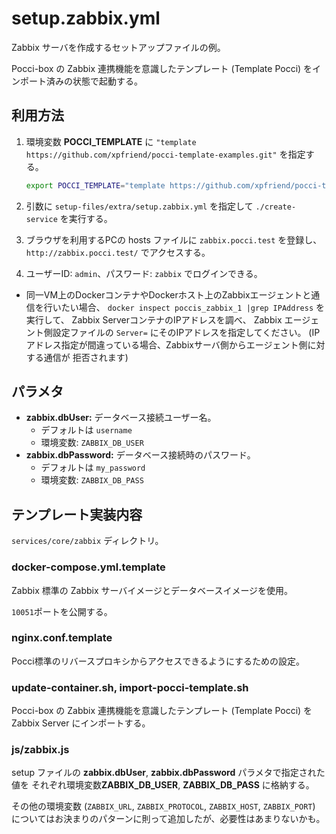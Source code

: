 setup.zabbix.yml
================
Zabbix サーバを作成するセットアップファイルの例。

Pocci-box の Zabbix 連携機能を意識したテンプレート (Template Pocci)
をインポート済みの状態で起動する。


利用方法
--------
1.  環境変数 **POCCI_TEMPLATE** に
    `"template https://github.com/xpfriend/pocci-template-examples.git"` を指定する。

    ```bash
    export POCCI_TEMPLATE="template https://github.com/xpfriend/pocci-template-examples.git"
    ```

1.  引数に `setup-files/extra/setup.zabbix.yml` を指定して `./create-service`
    を実行する。
1.  ブラウザを利用するPCの hosts ファイルに `zabbix.pocci.test` を登録し、
    `http://zabbix.pocci.test/` でアクセスする。
1.  ユーザーID: `admin`、パスワード: `zabbix` でログインできる。

*   同一VM上のDockerコンテナやDockerホスト上のZabbixエージェントと通信を行いたい場合、
    `docker inspect poccis_zabbix_1 |grep IPAddress` を実行して、
    Zabbix ServerコンテナのIPアドレスを調べ、
    Zabbix エージェント側設定ファイルの
    `Server=` にそのIPアドレスを指定してください。
    (IPアドレス指定が間違っている場合、Zabbixサーバ側からエージェント側に対する通信が
    拒否されます)


パラメタ
--------
*   **zabbix.dbUser:**  データベース接続ユーザー名。
    *   デフォルトは `username`
    *   環境変数: `ZABBIX_DB_USER`
*   **zabbix.dbPassword:**  データベース接続時のパスワード。
    *   デフォルトは `my_password`
    *   環境変数: `ZABBIX_DB_PASS`


テンプレート実装内容
--------------------
`services/core/zabbix` ディレクトリ。

### docker-compose.yml.template
Zabbix 標準の Zabbix サーバイメージとデータベースイメージを使用。

`10051`ポートを公開する。

### nginx.conf.template
Pocci標準のリバースプロキシからアクセスできるようにするための設定。


### update-container.sh, import-pocci-template.sh
Pocci-box の Zabbix 連携機能を意識したテンプレート (Template Pocci)
を Zabbix Server にインポートする。


### js/zabbix.js
setup ファイルの **zabbix.dbUser**, **zabbix.dbPassword**  パラメタで指定された値を
それぞれ環境変数**ZABBIX_DB_USER**, **ZABBIX_DB_PASS** に格納する。

その他の環境変数 (`ZABBIX_URL`, `ZABBIX_PROTOCOL`, `ZABBIX_HOST`, `ZABBIX_PORT`)
についてはお決まりのパターンに則って追加したが、必要性はあまりないかも。
